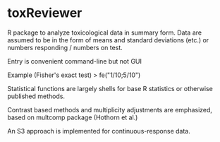# toxReviewer
R package to analyze toxicological data in summary form.
Data are assumed to be in the form of means and standard deviations (etc.) or numbers responding / numbers on test.

Entry is convenient command-line but not GUI

Example (Fisher's exact test) > fe("1/10;5/10")

Statistical functions are largely shells for base R statistics or otherwise published methods. 

Contrast based methods and multiplicity adjustments are emphasized, based on multcomp package (Hothorn et al.)

An S3 approach is implemented for continuous-response data.

